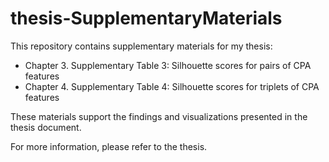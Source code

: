 # thesis-SupplementaryMaterials

This repository contains supplementary materials for my thesis:

- Chapter 3. Supplementary Table 3: Silhouette scores for pairs of CPA features
- Chapter 4. Supplementary Table 4: Silhouette scores for triplets of CPA features

These materials support the findings and visualizations presented in the thesis document.

For more information, please refer to the thesis.
